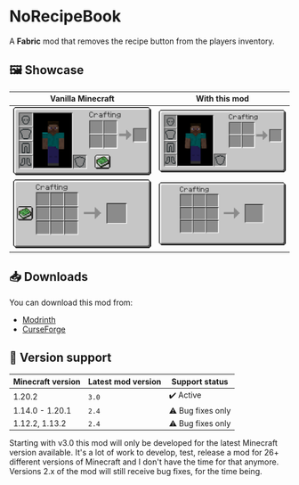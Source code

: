# NoRecipeBook
A **Fabric** mod that removes the recipe button from the players inventory.

## 🖼️ Showcase

| Vanilla Minecraft                                 | With this mod                                        |
| ------------------------------------------------- | ---------------------------------------------------- |
| ![](./media/showcase/inventory-with-book.png)     | ![](./media/showcase/inventory-without-book.png)     |
| ![](./media/showcase/craftingtable-with-book.png) | ![](./media/showcase/craftingtable-without-book.png) |

## 📥 Downloads

You can download this mod from:
* [Modrinth](https://modrinth.com/mod/norecipebook-fabric)
* [CurseForge](https://www.curseforge.com/minecraft/mc-mods/norecipebook-fabric)

## 🎲 Version support

| Minecraft version | Latest mod version | Support status            |
| ----------------- | ------------------ | ------------------------- |
| 1.20.2            | `3.0`              | :heavy_check_mark: Active |
| 1.14.0 - 1.20.1   | `2.4`              | :warning: Bug fixes only  |
| 1.12.2, 1.13.2    | `2.4`              | :warning: Bug fixes only  |

Starting with v3.0 this mod will only be developed for the latest Minecraft version available.
It's a lot of work to develop, test, release a mod for 26+ different versions of Minecraft and I don't have the time for that anymore.
Versions 2.x of the mod will still receive bug fixes, for the time being.
